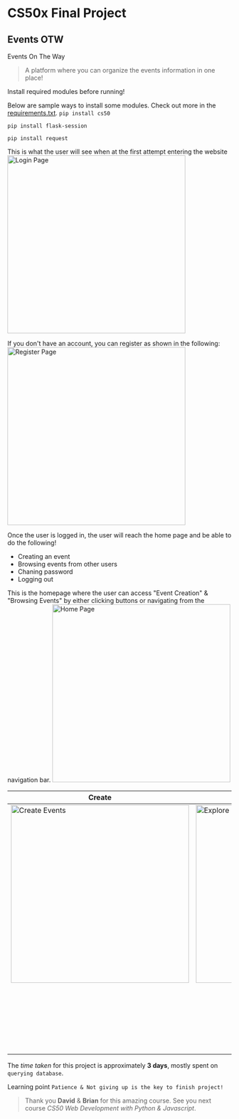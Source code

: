 # CS50x Final Project
## Events OTW
Events On The Way
> A platform where you can organize the events information in one place!

Install required modules before running!

Below are sample ways to install some modules. Check out more in the [requirements.txt](requirements.txt).
```pip install cs50```

```pip install flask-session```

```pip install request```

This is what the user will see when at the first attempt entering the website
<img src="https://bit.ly/3eQVCy1" alt="Login Page" width="400"/>

If you don't have an account, you can register as shown in the following:
<img src="https://bit.ly/2UeWF33" alt="Register Page" width="400"/>

Once the user is logged in, the user will reach the home page and be able to do the following!
- Creating an event
- Browsing events from other users
- Chaning password
- Logging out

This is the homepage where the user can access "Event Creation" & "Browsing Events" by either clicking buttons or navigating from the navigation bar.
<img src="https://bit.ly/2AGMs8C" alt="Home Page" width="400">

| Create | Explore | Change Password & Logout |
| --- | --- | --- |
| <img src="https://bit.ly/3cCvmWT" alt="Create Events" width="400"> | <img src="https://bit.ly/3gWUBGJ" alt="Explore Events" width="400"> | <img src="https://bit.ly/372oIYI" alt="Change Password" width="400"> |
|  | | <img src="https://bit.ly/2UfzxRU" alt="Create Events" width="150"> |

The *time taken* for this project is approximately **3 days**, mostly spent on ```querying database```.

Learning point ```Patience & Not giving up is the key to finish project!```

> Thank you **David** & **Brian** for this amazing course. See you next course *CS50 Web Development with Python & Javascript*.
